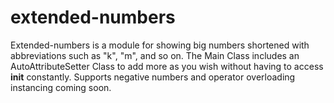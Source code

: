 # extended-numbers
Extended-numbers is a module for showing big numbers shortened with abbreviations such as "k", "m", and so on. The Main Class includes an AutoAttributeSetter Class to add more as you wish without having to access __init__ constantly.  Supports negative numbers and operator overloading instancing coming soon.    
